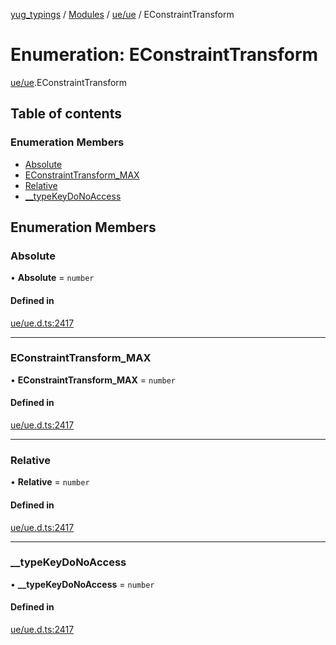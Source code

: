 [yug_typings](../README.md) / [Modules](../modules.md) / [ue/ue](../modules/ue_ue.md) / EConstraintTransform

# Enumeration: EConstraintTransform

[ue/ue](../modules/ue_ue.md).EConstraintTransform

## Table of contents

### Enumeration Members

- [Absolute](ue_ue.EConstraintTransform.md#absolute)
- [EConstraintTransform\_MAX](ue_ue.EConstraintTransform.md#econstrainttransform_max)
- [Relative](ue_ue.EConstraintTransform.md#relative)
- [\_\_typeKeyDoNoAccess](ue_ue.EConstraintTransform.md#__typekeydonoaccess)

## Enumeration Members

### Absolute

• **Absolute** = `number`

#### Defined in

[ue/ue.d.ts:2417](https://github.com/YugMetaverse/yug_typings/blob/b7d9b19/ue/ue.d.ts#L2417)

___

### EConstraintTransform\_MAX

• **EConstraintTransform\_MAX** = `number`

#### Defined in

[ue/ue.d.ts:2417](https://github.com/YugMetaverse/yug_typings/blob/b7d9b19/ue/ue.d.ts#L2417)

___

### Relative

• **Relative** = `number`

#### Defined in

[ue/ue.d.ts:2417](https://github.com/YugMetaverse/yug_typings/blob/b7d9b19/ue/ue.d.ts#L2417)

___

### \_\_typeKeyDoNoAccess

• **\_\_typeKeyDoNoAccess** = `number`

#### Defined in

[ue/ue.d.ts:2417](https://github.com/YugMetaverse/yug_typings/blob/b7d9b19/ue/ue.d.ts#L2417)
